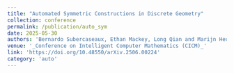 ```yaml
---
title: "Automated Symmetric Constructions in Discrete Geometry"
collection: conference
permalink: /publication/auto_sym
date: 2025-05-30
authors: 'Bernardo Subercaseaux, Ethan Mackey, Long Qian and Marijn Heule'
venue: '_Conference on Intelligent Computer Mathematics (CICM)_'
link: 'https://doi.org/10.48550/arXiv.2506.00224'
category: 'auto'
---
```

